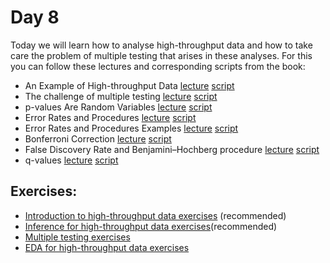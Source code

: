 # Day 8

Today we will learn how to analyse high-throughput data and how to take care the problem of multiple testing that arises in these analyses.
For this you can follow these lectures and corresponding scripts from the book:


 - An Example of High-throughput Data [lecture](https://www.youtube.com/watch?v=ujAU9T9QX24)  [script](http://genomicsclass.github.io/book/pages/intro_to_highthroughput_data.html)
 - The challenge of multiple testing [lecture](https://www.youtube.com/watch?v=yobqXdAts14)  [script](http://genomicsclass.github.io/book/pages/multiple_testing.html)
- p-values Are Random Variables [lecture](https://www.youtube.com/watch?v=EASx5PljTW8)  [script](http://genomicsclass.github.io/book/pages/eda_for_highthroughput.html)
- Error Rates and Procedures [lecture](https://www.youtube.com/watch?v=r_pjo-kuotQ)  [script](http://genomicsclass.github.io/book/pages/multiple_testing.html)
 - Error Rates and Procedures Examples [lecture](https://www.youtube.com/watch?v=pn3UllO26FE)  [script](http://genomicsclass.github.io/book/pages/multiple_testing.html)
- Bonferroni Correction [lecture](https://www.youtube.com/watch?v=X6R1pptBHZA)  [script](http://genomicsclass.github.io/book/pages/multiple_testing.html)
 - False Discovery Rate and Benjamini–Hochberg procedure [lecture](https://www.youtube.com/watch?v=ylKVIye4d_c)  [script](http://genomicsclass.github.io/book/pages/multiple_testing.html)
- q-values [lecture](https://www.youtube.com/watch?v=tomS-c321rI)  [script](http://genomicsclass.github.io/book/pages/multiple_testing.html)



## Exercises:
-   [Introduction to high-throughput data exercises](http://genomicsclass.github.io/book/pages/intro_to_highthroughput_data_exercises.html) (recommended)
-   [Inference for high-throughput data exercises](http://genomicsclass.github.io/book/pages/inference_for_highthroughput_exercises.html)(recommended)
-   [Multiple testing exercises](http://genomicsclass.github.io/book/pages/multiple_testing_exercises.html)
 -   [EDA for high-throughput data exercises](http://genomicsclass.github.io/book/pages/eda_for_highthroughput_exercises.html)
